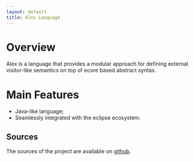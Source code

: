 ```yaml
---
layout: default
title: Alex Language
---
```


# Overview

Alex is a language that provides a modular approach for defining external visitor-like semantics on top of ecore based abstract syntax.

# Main Features

- Java-like language;
- Seamlessly integrated with the eclipse ecosystem.

## Sources

The sources of the project are available on [github](https://github.com/diverse-project/alex).
